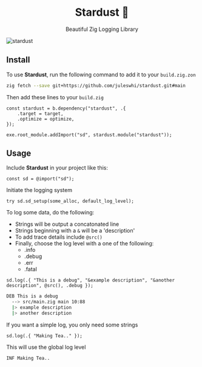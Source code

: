 <div align="center">

# Stardust 🌠

Beautiful Zig Logging Library

</div>

![stardust](https://github.com/user-attachments/assets/f5465e54-5163-4a8c-8593-47c6cfaadf8d)

## Install

To use **Stardust**, run the following command to add it to your `build.zig.zon`

```sh
zig fetch --save git+https://github.com/juleswhi/stardust.git#main
```

Then add these lines to your `build.zig`

```zig
const stardust = b.dependency("stardust", .{
    .target = target,
    .optimize = optimize,
});

exe.root_module.addImport("sd", stardust.module("stardust"));
```

## Usage

Include **Stardust** in your project like this:

```zig
const sd = @import("sd");
```

Initiate the logging system

```zig
try sd.sd_setup(some_alloc, default_log_level);
```

To log some data, do the following:

- Strings will be output a concatonated line
- Strings beginning with a `&` will be a 'description'
- To add trace details include `@src()`
- Finally, choose the log level with a one of the following:
    - .info
    - .debug
    - .err
    - .fatal

```zig
sd.log(.{ "This is a debug", "&example description", "&another description", @src(), .debug });
```

```sh
DEB This is a debug
  --> src/main.zig main 10:88
  |> example description
  |> another description
```

If you want a simple log, you only need some strings

```zig
sd.log(.{ "Making Tea.." });
```

This will use the global log level

```sh
INF Making Tea..
```
